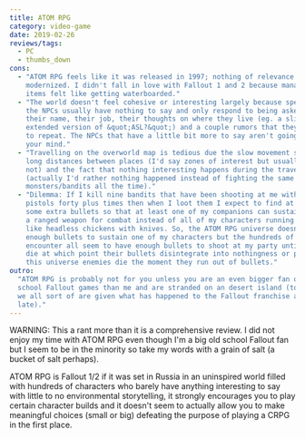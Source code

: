 ```yaml
---
title: ATOM RPG
category: video-game
date: 2019-02-26
reviews/tags:
  - PC
  - thumbs_down
cons:
  - "ATOM RPG feels like it was released in 1997; nothing of relevance has been
    modernized. I didn't fall in love with Fallout 1 and 2 because managing my
    items felt like getting waterboarded."
  - "The world doesn't feel cohesive or interesting largely because speaking to
    the NPCs usually have nothing to say and only respond to being asked about
    their name, their job, their thoughts on where they live (eg. a slightly
    extended version of &quot;ASL?&quot;) and a couple rumors that they all seem
    to repeat. The NPCs that have a little bit more to say aren't going to blow
    your mind."
  - "Travelling on the overworld map is tedious due the slow movement speed, the
    long distances between places (I'd say zones of interest but usually they're
    not) and the fact that nothing interesting happens during the travel time
    (actually I'd rather nothing happened instead of fighting the same groups of
    monsters/bandits all the time)."
  - "Dilemma: If I kill nine bandits that have been shooting at me with their
    pistols forty plus times then when I loot them I expect to find at least
    some extra bullets so that at least one of my companions can sustainably use
    a ranged weapon for combat instead of all of my characters running around
    like headless chickens with knives. So, the ATOM RPG universe doesn't have
    enough bullets to sustain one of my characters but the hundreds of bandits I
    encounter all seem to have enough bullets to shoot at my party until they
    die at which point their bullets disintegrate into nothingness or perhaps in
    this universe enemies die the moment they run out of bullets."
outro:
  "ATOM RPG is probably not for you unless you are an even bigger fan of the old
  school Fallout games than me and are stranded on an desert island (to be fair
  we all sort of are given what has happened to the Fallout franchise as of
  late)."
---
```


WARNING: This a rant more than it is a comprehensive review. I did not enjoy my
time with ATOM RPG even though I'm a big old school Fallout fan but I seem to be
in the minority so take my words with a grain of salt (a bucket of salt
perhaps).

ATOM RPG is Fallout 1/2 if it was set in Russia in an uninspired world filled
with hundreds of characters who barely have anything interesting to say with
little to no environmental storytelling, it strongly encourages you to play
certain character builds and it doesn't seem to actually allow you to make
meaningful choices (small or big) defeating the purpose of playing a CRPG in the
first place.
